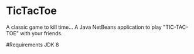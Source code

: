 # TicTacToe
A classic game to kill time...
A Java NetBeans application to play "TIC-TAC-TOE" with your friends.

#Requirements
JDK 8
